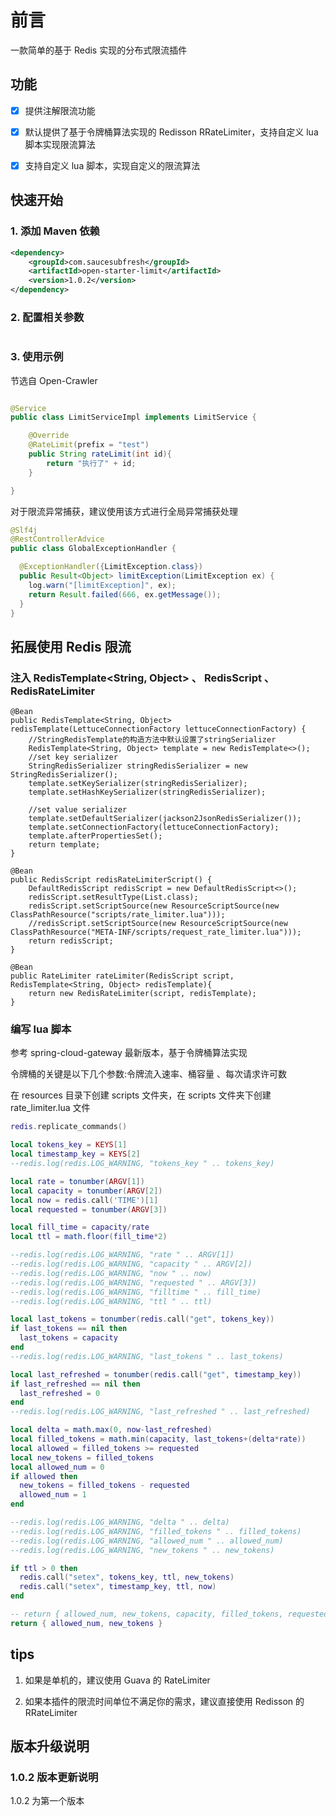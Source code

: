 # 前言

一款简单的基于 Redis 实现的分布式限流插件

## 功能

- [x] 提供注解限流功能

- [x] 默认提供了基于令牌桶算法实现的 Redisson RRateLimiter，支持自定义 lua 脚本实现限流算法

- [x] 支持自定义 lua 脚本，实现自定义的限流算法

## 快速开始

### 1. 添加 Maven 依赖

```xml
<dependency>
    <groupId>com.saucesubfresh</groupId>
    <artifactId>open-starter-limit</artifactId>
    <version>1.0.2</version>
</dependency>
```

### 2. 配置相关参数

```yaml

```

### 3. 使用示例

节选自 Open-Crawler

```java

@Service
public class LimitServiceImpl implements LimitService {

    @Override
    @RateLimit(prefix = "test")
    public String rateLimit(int id){
        return "执行了" + id;
    }

}
```

对于限流异常捕获，建议使用该方式进行全局异常捕获处理

```java
@Slf4j
@RestControllerAdvice
public class GlobalExceptionHandler {

  @ExceptionHandler({LimitException.class})
  public Result<Object> limitException(LimitException ex) {
    log.warn("[limitException]", ex);
    return Result.failed(666, ex.getMessage());
  }
}
```

## 拓展使用 Redis 限流

### 注入 RedisTemplate<String, Object> 、 RedisScript 、 RedisRateLimiter

```
@Bean
public RedisTemplate<String, Object> redisTemplate(LettuceConnectionFactory lettuceConnectionFactory) {
    //StringRedisTemplate的构造方法中默认设置了stringSerializer
    RedisTemplate<String, Object> template = new RedisTemplate<>();
    //set key serializer
    StringRedisSerializer stringRedisSerializer = new StringRedisSerializer();
    template.setKeySerializer(stringRedisSerializer);
    template.setHashKeySerializer(stringRedisSerializer);

    //set value serializer
    template.setDefaultSerializer(jackson2JsonRedisSerializer());
    template.setConnectionFactory(lettuceConnectionFactory);
    template.afterPropertiesSet();
    return template;
}
```

```
@Bean
public RedisScript redisRateLimiterScript() {
    DefaultRedisScript redisScript = new DefaultRedisScript<>();
    redisScript.setResultType(List.class);
    redisScript.setScriptSource(new ResourceScriptSource(new ClassPathResource("scripts/rate_limiter.lua")));
    //redisScript.setScriptSource(new ResourceScriptSource(new ClassPathResource("META-INF/scripts/request_rate_limiter.lua")));
    return redisScript;
}

@Bean
public RateLimiter rateLimiter(RedisScript script, RedisTemplate<String, Object> redisTemplate){
    return new RedisRateLimiter(script, redisTemplate);
}
```

### 编写 lua 脚本

参考 spring-cloud-gateway 最新版本，基于令牌桶算法实现

令牌桶的关键是以下几个参数:令牌流入速率、桶容量 、每次请求许可数

在 resources 目录下创建 scripts 文件夹，在 scripts 文件夹下创建 rate_limiter.lua 文件

```lua
redis.replicate_commands()

local tokens_key = KEYS[1]
local timestamp_key = KEYS[2]
--redis.log(redis.LOG_WARNING, "tokens_key " .. tokens_key)

local rate = tonumber(ARGV[1])
local capacity = tonumber(ARGV[2])
local now = redis.call('TIME')[1]
local requested = tonumber(ARGV[3])

local fill_time = capacity/rate
local ttl = math.floor(fill_time*2)

--redis.log(redis.LOG_WARNING, "rate " .. ARGV[1])
--redis.log(redis.LOG_WARNING, "capacity " .. ARGV[2])
--redis.log(redis.LOG_WARNING, "now " .. now)
--redis.log(redis.LOG_WARNING, "requested " .. ARGV[3])
--redis.log(redis.LOG_WARNING, "filltime " .. fill_time)
--redis.log(redis.LOG_WARNING, "ttl " .. ttl)

local last_tokens = tonumber(redis.call("get", tokens_key))
if last_tokens == nil then
  last_tokens = capacity
end
--redis.log(redis.LOG_WARNING, "last_tokens " .. last_tokens)

local last_refreshed = tonumber(redis.call("get", timestamp_key))
if last_refreshed == nil then
  last_refreshed = 0
end
--redis.log(redis.LOG_WARNING, "last_refreshed " .. last_refreshed)

local delta = math.max(0, now-last_refreshed)
local filled_tokens = math.min(capacity, last_tokens+(delta*rate))
local allowed = filled_tokens >= requested
local new_tokens = filled_tokens
local allowed_num = 0
if allowed then
  new_tokens = filled_tokens - requested
  allowed_num = 1
end

--redis.log(redis.LOG_WARNING, "delta " .. delta)
--redis.log(redis.LOG_WARNING, "filled_tokens " .. filled_tokens)
--redis.log(redis.LOG_WARNING, "allowed_num " .. allowed_num)
--redis.log(redis.LOG_WARNING, "new_tokens " .. new_tokens)

if ttl > 0 then
  redis.call("setex", tokens_key, ttl, new_tokens)
  redis.call("setex", timestamp_key, ttl, now)
end

-- return { allowed_num, new_tokens, capacity, filled_tokens, requested, new_tokens }
return { allowed_num, new_tokens }
```

## tips

1. 如果是单机的，建议使用 Guava 的 RateLimiter

2. 如果本插件的限流时间单位不满足你的需求，建议直接使用 Redisson 的 RRateLimiter

## 版本升级说明

### 1.0.2 版本更新说明

1.0.2 为第一个版本






